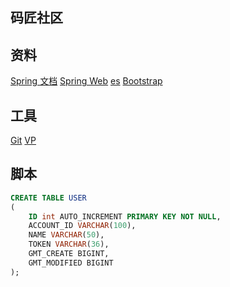 ## 码匠社区

## 资料
[Spring 文档](https://spring.io/guides)
[Spring Web](https://spring.io/guides/gs/serving-web-content)
[es](https://elasticsearch.cn/explore)
[Bootstrap](https://v3.bootcss.com/getting-started/)




## 工具
[Git](http://git-scm.com/download)
[VP](http://www.visual-paradigm.com)

## 脚本
```sql
CREATE TABLE USER
(
    ID int AUTO_INCREMENT PRIMARY KEY NOT NULL,
    ACCOUNT_ID VARCHAR(100),
    NAME VARCHAR(50),
    TOKEN VARCHAR(36),
    GMT_CREATE BIGINT,
    GMT_MODIFIED BIGINT
);
